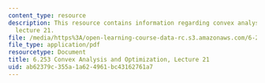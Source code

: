 ```yaml
---
content_type: resource
description: This resource contains information regarding convex analysis and optimization,
  lecture 21.
file: /media/https%3A/open-learning-course-data-rc.s3.amazonaws.com/6-253-convex-analysis-and-optimization-spring-2012/ab62379c355a1a624961bc43162761a7_MIT6_253S12_lec21.pdf
file_type: application/pdf
resourcetype: Document
title: 6.253 Convex Analysis and Optimization, Lecture 21
uid: ab62379c-355a-1a62-4961-bc43162761a7
---
```

